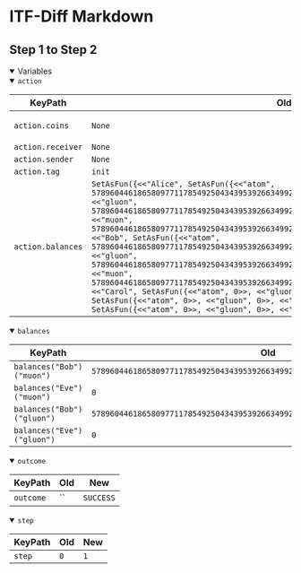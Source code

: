 # ITF-Diff Markdown

## Step 1 to Step 2

<details open>

<summary>Variables</summary>

<details open>

<summary><code>action</code></summary>


|KeyPath|Old|New|
|-|-|-|
|`action.coins`|`None`|`<<[ amount \|-> 57896044618658097711785492504343953926634992332820282019728792003956564819966, denom \|-> "gluon" ], [ amount \|-> 100, denom \|-> "muon" ]>>`|
|`action.receiver`|`None`|`"Eve"`|
|`action.sender`|`None`|`"Bob"`|
|`action.tag`|`init`|`send`|
|`action.balances`|`SetAsFun({<<"Alice", SetAsFun({<<"atom", 57896044618658097711785492504343953926634992332820282019728792003956564819967>>, <<"gluon", 57896044618658097711785492504343953926634992332820282019728792003956564819967>>, <<"muon", 57896044618658097711785492504343953926634992332820282019728792003956564819967>>})>>, <<"Bob", SetAsFun({<<"atom", 57896044618658097711785492504343953926634992332820282019728792003956564819967>>, <<"gluon", 57896044618658097711785492504343953926634992332820282019728792003956564819967>>, <<"muon", 57896044618658097711785492504343953926634992332820282019728792003956564819967>>})>>, <<"Carol", SetAsFun({<<"atom", 0>>, <<"gluon", 0>>, <<"muon", 0>>})>>, <<"Dave", SetAsFun({<<"atom", 0>>, <<"gluon", 0>>, <<"muon", 0>>})>>, <<"Eve", SetAsFun({<<"atom", 0>>, <<"gluon", 0>>, <<"muon", 0>>})>>})`|`None`|

</details>
<details open>

<summary><code>balances</code></summary>


|KeyPath|Old|New|
|-|-|-|
|`balances("Bob")("muon")`|`57896044618658097711785492504343953926634992332820282019728792003956564819967`|`57896044618658097711785492504343953926634992332820282019728792003956564819867`|
|`balances("Eve")("muon")`|`0`|`100`|
|`balances("Bob")("gluon")`|`57896044618658097711785492504343953926634992332820282019728792003956564819967`|`1`|
|`balances("Eve")("gluon")`|`0`|`57896044618658097711785492504343953926634992332820282019728792003956564819966`|

</details>
<details open>

<summary><code>outcome</code></summary>


|KeyPath|Old|New|
|-|-|-|
|`outcome`|``|`SUCCESS`|

</details>
<details open>

<summary><code>step</code></summary>


|KeyPath|Old|New|
|-|-|-|
|`step`|`0`|`1`|

</details>

</details>

